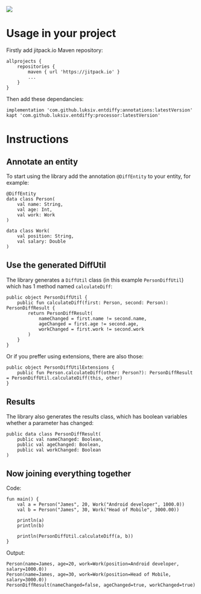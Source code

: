 [![](https://jitpack.io/v/luksiv/entdiffy.svg)](https://jitpack.io/#luksiv/entdiffy)


# Usage in your project
Firstly add jitpack.io Maven repository:
```
allprojects {
    repositories {
        maven { url 'https://jitpack.io' }
        ...
    }
}
```
Then add these dependancies:
```
implementation 'com.github.luksiv.entdiffy:annotations:latestVersion'
kapt 'com.github.luksiv.entdiffy:processor:latestVersion'
```

# Instructions
## Annotate an entity
To start using the library add the annotation `@DiffEntity` to your entity, for example:
```
@DiffEntity
data class Person(
    val name: String,
    val age: Int,
    val work: Work
)

data class Work(
    val position: String,
    val salary: Double
)
```
## Use the generated DiffUtil
The library generates a `DiffUtil` class (in this example `PersonDiffUtil`) which has 1 method named `calculateDiff`:
```
public object PersonDiffUtil {
    public fun calculateDiff(first: Person, second: Person): PersonDiffResult {
        return PersonDiffResult(
            nameChanged = first.name != second.name,
            ageChanged = first.age != second.age,
            workChanged = first.work != second.work
        )
    }
}
```
Or if you preffer using extensions, there are also those:
```
public object PersonDiffUtilExtensions {
    public fun Person.calculateDiff(other: Person?): PersonDiffResult = PersonDiffUtil.calculateDiff(this, other)
}
```
## Results 
The library also generates the results class, which has boolean variables whether a parameter has changed:
```
public data class PersonDiffResult(
    public val nameChanged: Boolean,
    public val ageChanged: Boolean,
    public val workChanged: Boolean
)
```
## Now joining everything together
Code:
```
fun main() {
    val a = Person("James", 20, Work("Android developer", 1000.0))
    val b = Person("James", 30, Work("Head of Mobile", 3000.00))

    println(a)
    println(b)

    println(PersonDiffUtil.calculateDiff(a, b))
}
```
Output:
```
Person(name=James, age=20, work=Work(position=Android developer, salary=1000.0))
Person(name=James, age=30, work=Work(position=Head of Mobile, salary=3000.0))
PersonDiffResult(nameChanged=false, ageChanged=true, workChanged=true)
```
